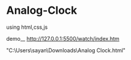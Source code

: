 # Analog-Clock
using html,css,js


demo__
http://127.0.0.1:5500/watch/index.htm

"C:\Users\sayan\Downloads\Analog Clock.html"

